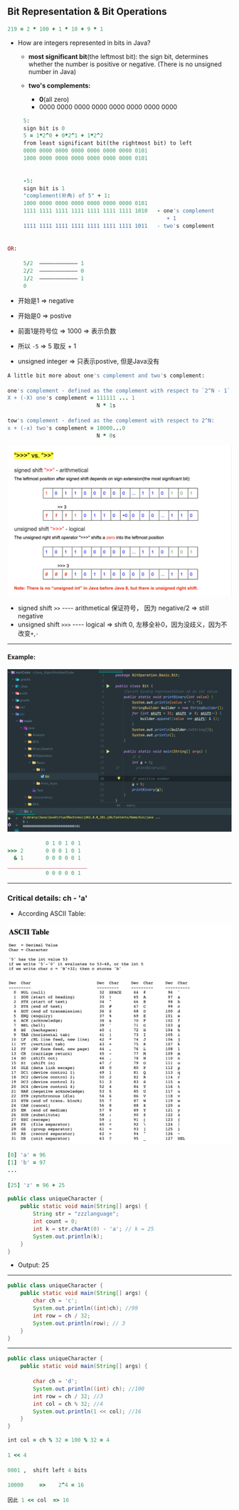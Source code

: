 ## Bit Representation & Bit Operations

```ruby
219 = 2 * 100 + 1 * 10 + 9 * 1
```


- How are integers represented in bits in Java?
  - **most significant bit**(the leftmost bit):
    the sign bit, determines whether the number is positive or negative.
    (There is no unsigned number in Java)

  - **two's complements:**
    - **0**(all zero)
    - 0000 0000 0000 0000 0000 0000 0000 0000


```ruby
     5:
     sign bit is 0
     5 = 1*2^0 + 0*2^1 + 1*2^2
     from least significant bit(the rightmost bit) to left
     0000 0000 0000 0000 0000 0000 0000 0101
     1000 0000 0000 0000 0000 0000 0000 0101


     -5:
     sign bit is 1
     "complement(补角) of 5" + 1:
     1000 0000 0000 0000 0000 0000 0000 0101
     1111 1111 1111 1111 1111 1111 1111 1010   - one's complement
                                                  + 1      
     1111 1111 1111 1111 1111 1111 1111 1011   - two's complement   

  
OR:

     5/2  ———————————— 1
     2/2  ———————————— 0
     1/2  ———————————— 1
     0
```

- 开始是1 => negative
- 开始是0 => postive
- 前面1是符号位 =>  1000 => 表示负数
- 所以 `-5` => 5 取反 + 1

- unsigned integer => 只表示postive, 但是Java没有
  


```ruby
A little bit more about one's complement and two's complement:

one's complement - defined as the complement with respect to `2^N - 1`:
X + (-X) one's complement = 111111 ... 1
                            N * 1s

tow's complement - defined as the complement with respect to 2^N:
x + (-x) two's complement = 10000...0
                            N * 0s
```

![](img/2020-05-31-13-43-49.png)

- signed shift `>>` ---- arithmetical 保证符号， 因为 negative/2 => still negative
- unsigned shift `>>>` ---- logical => shift 0, 左移全补0，因为没歧义，因为不改变`+`,`-`

---

#### Example:
![](img/2022-11-25-16-34-20.png)

```ruby
            0 1 0 1 0 1
>>> 2       0 0 0 1 0 1
  & 1       0 0 0 0 0 1
_________________________
            0 0 0 0 0 1                       
```


---
### Critical details: ch - 'a'

- According ASCII Table:

![](img/2020-11-26-22-41-04.png)


```ruby
[0] 'a' = 96
[1] 'b' = 97
...

[25] 'z' = 96 + 25 
```


```java
public class uniqueCharacter {
    public static void main(String[] args) {
        String str = "zzzlanguage";
        int count = 0;
        int k = str.charAt(0) - 'a'; // k = 25
        System.out.println(k);
    }
}
```

- Output: 25

---


```java
public class uniqueCharacter {
    public static void main(String[] args) {
        char ch = 'c';
        System.out.println((int)ch); //99
        int row = ch / 32;
        System.out.println(row); // 3
    }
}
```
---


```java
public class uniqueCharacter {
    public static void main(String[] args) {

        char ch = 'd';
        System.out.println((int) ch); //100
        int row = ch / 32; //3
        int col = ch % 32; //4
        System.out.println(1 << col); //16
    }
}

```

```ruby
int col = ch % 32 = 100 % 32 = 4

1 << 4    

0001 ,  shift left 4 bits

10000     =>    2^4 = 16

因此 1 << col  => 16
```
